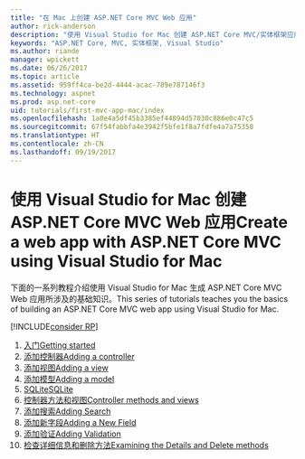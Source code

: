 ```yaml
---
title: "在 Mac 上创建 ASP.NET Core MVC Web 应用"
author: rick-anderson
description: "使用 Visual Studio for Mac 创建 ASP.NET Core MVC/实体框架应用"
keywords: "ASP.NET Core, MVC, 实体框架, Visual Studio"
ms.author: riande
manager: wpickett
ms.date: 06/26/2017
ms.topic: article
ms.assetid: 959ff4ca-be2d-4444-acac-789e787146f3
ms.technology: aspnet
ms.prod: asp.net-core
uid: tutorials/first-mvc-app-mac/index
ms.openlocfilehash: 1a0e4a5df45b3385ef44894d57030c886e0c47c5
ms.sourcegitcommit: 67f54fabbfa4e3942f5bfe1f8a7fdfe4a7a75358
ms.translationtype: HT
ms.contentlocale: zh-CN
ms.lasthandoff: 09/19/2017
---
```

# <a name="create-a-web-app-with-aspnet-core-mvc-using-visual-studio-for-mac"></a><span data-ttu-id="7235c-104">使用 Visual Studio for Mac 创建 ASP.NET Core MVC Web 应用</span><span class="sxs-lookup"><span data-stu-id="7235c-104">Create a web app with ASP.NET Core MVC using Visual Studio for Mac</span></span>

<span data-ttu-id="7235c-105">下面的一系列教程介绍使用 Visual Studio for Mac 生成 ASP.NET Core MVC Web 应用所涉及的基础知识。</span><span class="sxs-lookup"><span data-stu-id="7235c-105">This series of tutorials teaches you the basics of building an ASP.NET Core MVC web app using Visual Studio for Mac.</span></span> 

[!INCLUDE[consider RP](../../includes/razor.md)]

1. [<span data-ttu-id="7235c-106">入门</span><span class="sxs-lookup"><span data-stu-id="7235c-106">Getting started</span></span>](start-mvc.md)
1. [<span data-ttu-id="7235c-107">添加控制器</span><span class="sxs-lookup"><span data-stu-id="7235c-107">Adding a controller</span></span>](adding-controller.md)
1. [<span data-ttu-id="7235c-108">添加视图</span><span class="sxs-lookup"><span data-stu-id="7235c-108">Adding a view</span></span>](adding-view.md)
1. [<span data-ttu-id="7235c-109">添加模型</span><span class="sxs-lookup"><span data-stu-id="7235c-109">Adding a model</span></span>](adding-model.md)
1. [<span data-ttu-id="7235c-110">SQLite</span><span class="sxs-lookup"><span data-stu-id="7235c-110">SQLite</span></span>](working-with-sql.md)
1. [<span data-ttu-id="7235c-111">控制器方法和视图</span><span class="sxs-lookup"><span data-stu-id="7235c-111">Controller methods and views</span></span>](controller-methods-views.md)
1. [<span data-ttu-id="7235c-112">添加搜索</span><span class="sxs-lookup"><span data-stu-id="7235c-112">Adding Search</span></span>](search.md)
1. [<span data-ttu-id="7235c-113">添加新字段</span><span class="sxs-lookup"><span data-stu-id="7235c-113">Adding a New Field</span></span>](new-field.md)
1. [<span data-ttu-id="7235c-114">添加验证</span><span class="sxs-lookup"><span data-stu-id="7235c-114">Adding Validation</span></span>](validation.md)
1. [<span data-ttu-id="7235c-115">检查详细信息和删除方法</span><span class="sxs-lookup"><span data-stu-id="7235c-115">Examining the Details and Delete methods</span></span>](xref:tutorials/first-mvc-app/details)
